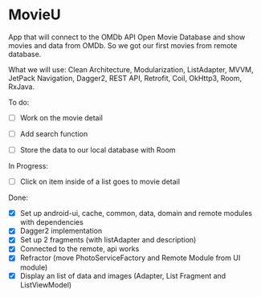 # MovieU

App that will connect to the OMDb API Open Movie Database and show movies and data from OMDb.
So we got our first movies from remote database.

What we will use:
Clean Architecture,
Modularization,
ListAdapter,
MVVM,
JetPack Navigation,
Dagger2,
REST API,
Retrofit,
Coil,
OkHttp3,
Room,
RxJava.

To do:
- [ ] Work on the movie detail
- [ ] Add search function
- [ ] Store the data to our local database with Room


In Progress:
- [ ] Click on item inside of a list goes to movie detail

Done:
- [x] Set up android-ui, cache, common, data, domain and remote modules with dependencies
- [x] Dagger2 implementation
- [x] Set up 2 fragments (with listAdapter and description)
- [x] Connected to the remote, api works
- [x] Refractor (move PhotoServiceFactory and Remote Module from UI module)
- [x] Display an list of data and images (Adapter, List Fragment and ListViewModel)
